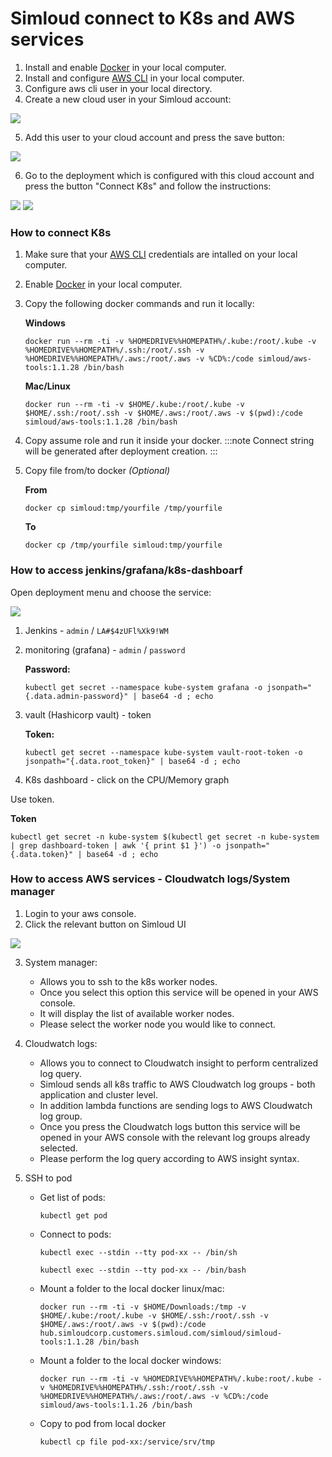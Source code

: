 # Simloud connect to K8s and AWS services

1. Install and enable [Docker](https://docs.docker.com/get-docker/) in your local computer.
2. Install and configure [AWS CLI](https://aws.amazon.com/cli/) in your local computer.
3. Configure aws cli user in your local directory.
4. Create a new cloud user in your Simloud account:

![](/img/onboarding/connect-k8s-aws/image1.png)

5. Add this user to your cloud account and press the save button:

![](/img/onboarding/connect-k8s-aws/image2.png)

6. Go to the deployment which is configured with this cloud account and press the button "Connect K8s" and follow the instructions:

![](/img/onboarding/connect-k8s-aws/image3.png)
![](/img/onboarding/connect-k8s-aws/image4.png)

### How to connect K8s

1. Make sure that your [AWS CLI](https://docs.aws.amazon.com/cli/latest/userguide/cli-chap-configure.html) credentials are intalled on your local computer.
2. Enable [Docker](https://docs.docker.com/engine/install/) in your local computer.
3. Copy the following docker commands and run it locally:

   **Windows**

   ```
   docker run --rm -ti -v %HOMEDRIVE%%HOMEPATH%/.kube:/root/.kube -v %HOMEDRIVE%%HOMEPATH%/.ssh:/root/.ssh -v %HOMEDRIVE%%HOMEPATH%/.aws:/root/.aws -v %CD%:/code simloud/aws-tools:1.1.28 /bin/bash
   ```

   **Mac/Linux**

   ```
   docker run --rm -ti -v $HOME/.kube:/root/.kube -v $HOME/.ssh:/root/.ssh -v $HOME/.aws:/root/.aws -v $(pwd):/code simloud/aws-tools:1.1.28 /bin/bash
   ```

4. Copy assume role and run it inside your docker.
   :::note
   Connect string will be generated after deployment creation.
   :::

5. Copy file from/to docker _(Optional)_

   **From**

   ```
   docker cp simloud:tmp/yourfile /tmp/yourfile
   ```

   **To**

   ```
   docker cp /tmp/yourfile simloud:tmp/yourfile
   ```

### How to access jenkins/grafana/k8s-dashboarf

Open deployment menu and choose the service:

![](/img/onboarding/connect-k8s-aws/image6.png)

1. Jenkins - `admin` / `LA#$4zUFl%Xk9!WM`
2. monitoring (grafana) - `admin` / `password`

   **Password:**

   ```
   kubectl get secret --namespace kube-system grafana -o jsonpath="{.data.admin-password}" | base64 -d ; echo
   ```

3. vault (Hashicorp vault) - token

   **Token:**

   ```
   kubectl get secret --namespace kube-system vault-root-token -o jsonpath="{.data.root_token}" | base64 -d ; echo
   ```

4. K8s dashboard - click on the CPU/Memory graph

Use token.

**Token**

```
kubectl get secret -n kube-system $(kubectl get secret -n kube-system | grep dashboard-token | awk '{ print $1 }') -o jsonpath="{.data.token}" | base64 -d ; echo
```

### How to access AWS services - Cloudwatch logs/System manager

1. Login to your aws console.
2. Click the relevant button on Simloud UI

![](/img/onboarding/connect-k8s-aws/image7.png)

3. System manager:

   - Allows you to ssh to the k8s worker nodes.
   - Once you select this option this service will be opened in your AWS console.
   - It will display the list of available worker nodes.
   - Please select the worker node you would like to connect.

4. Cloudwatch logs:

   - Allows you to connect to Cloudwatch insight to perform centralized log query.
   - Simloud sends all k8s traffic to AWS Cloudwatch log groups - both application and cluster level.
   - In addition lambda functions are sending logs to AWS Cloudwatch log group.
   - Once you press the Cloudwatch logs button this service will be opened in your AWS console with the relevant log groups already selected.
   - Please perform the log query according to AWS insight syntax.

5. SSH to pod

   - Get list of pods:
     ```
     kubectl get pod
     ```
   - Connect to pods:
     ```
     kubectl exec --stdin --tty pod-xx -- /bin/sh
     ```
     ```
     kubectl exec --stdin --tty pod-xx -- /bin/bash
     ```
   - Mount a folder to the local docker linux/mac:

     ```
     docker run --rm -ti -v $HOME/Downloads:/tmp -v $HOME/.kube:/root/.kube -v $HOME/.ssh:/root/.ssh -v $HOME/.aws:/root/.aws -v $(pwd):/code hub.simloudcorp.customers.simloud.com/simloud/simloud-tools:1.1.28 /bin/bash
     ```

   - Mount a folder to the local docker windows:

     ```
     docker run --rm -ti -v %HOMEDRIVE%%HOMEPATH%/.kube:root/.kube -v %HOMEDRIVE%%HOMEPATH%/.ssh:/root/.ssh -v %HOMEDRIVE%%HOMEPATH%/.aws:/root/.aws -v %CD%:/code simloud/aws-tools:1.1.26 /bin/bash
     ```

   - Copy to pod from local docker
     ```
     kubectl cp file pod-xx:/service/srv/tmp
     ```
